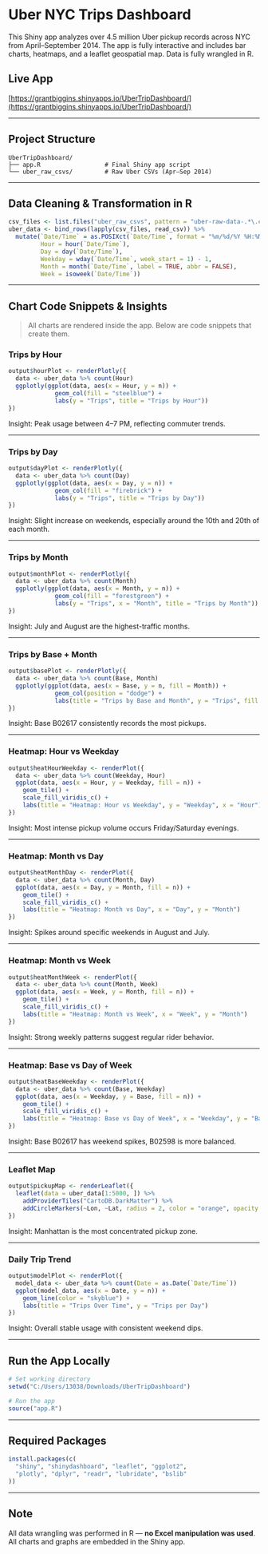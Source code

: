 
# Uber NYC Trips Dashboard

This Shiny app analyzes over 4.5 million Uber pickup records across NYC from April–September 2014. The app is fully interactive and includes bar charts, heatmaps, and a leaflet geospatial map. Data is fully wrangled in R.

## Live App

[https://grantbiggins.shinyapps.io/UberTripDashboard/](https://grantbiggins.shinyapps.io/UberTripDashboard/)

---

## Project Structure

```
UberTripDashboard/
├── app.R                  # Final Shiny app script
└── uber_raw_csvs/         # Raw Uber CSVs (Apr–Sep 2014)
```

---

## Data Cleaning & Transformation in R

```r
csv_files <- list.files("uber_raw_csvs", pattern = "uber-raw-data-.*\.csv", full.names = TRUE)
uber_data <- bind_rows(lapply(csv_files, read_csv)) %>%
  mutate(`Date/Time` = as.POSIXct(`Date/Time`, format = "%m/%d/%Y %H:%M:%S"),
         Hour = hour(`Date/Time`),
         Day = day(`Date/Time`),
         Weekday = wday(`Date/Time`, week_start = 1) - 1,
         Month = month(`Date/Time`, label = TRUE, abbr = FALSE),
         Week = isoweek(`Date/Time`))
```

---

## Chart Code Snippets & Insights

> All charts are rendered inside the app. Below are code snippets that create them.

### Trips by Hour
```r
output$hourPlot <- renderPlotly({
  data <- uber_data %>% count(Hour)
  ggplotly(ggplot(data, aes(x = Hour, y = n)) +
             geom_col(fill = "steelblue") +
             labs(y = "Trips", title = "Trips by Hour"))
})
```
Insight: Peak usage between 4–7 PM, reflecting commuter trends.

---

### Trips by Day
```r
output$dayPlot <- renderPlotly({
  data <- uber_data %>% count(Day)
  ggplotly(ggplot(data, aes(x = Day, y = n)) +
             geom_col(fill = "firebrick") +
             labs(y = "Trips", title = "Trips by Day"))
})
```
Insight: Slight increase on weekends, especially around the 10th and 20th of each month.

---

### Trips by Month
```r
output$monthPlot <- renderPlotly({
  data <- uber_data %>% count(Month)
  ggplotly(ggplot(data, aes(x = Month, y = n)) +
             geom_col(fill = "forestgreen") +
             labs(y = "Trips", x = "Month", title = "Trips by Month"))
})
```
Insight: July and August are the highest-traffic months.

---

### Trips by Base + Month
```r
output$basePlot <- renderPlotly({
  data <- uber_data %>% count(Base, Month)
  ggplotly(ggplot(data, aes(x = Base, y = n, fill = Month)) +
             geom_col(position = "dodge") +
             labs(title = "Trips by Base and Month", y = "Trips", fill = "Month"))
})
```
Insight: Base B02617 consistently records the most pickups.

---

### Heatmap: Hour vs Weekday
```r
output$heatHourWeekday <- renderPlot({
  data <- uber_data %>% count(Weekday, Hour)
  ggplot(data, aes(x = Hour, y = Weekday, fill = n)) +
    geom_tile() +
    scale_fill_viridis_c() +
    labs(title = "Heatmap: Hour vs Weekday", y = "Weekday", x = "Hour")
})
```
Insight: Most intense pickup volume occurs Friday/Saturday evenings.

---

### Heatmap: Month vs Day
```r
output$heatMonthDay <- renderPlot({
  data <- uber_data %>% count(Month, Day)
  ggplot(data, aes(x = Day, y = Month, fill = n)) +
    geom_tile() +
    scale_fill_viridis_c() +
    labs(title = "Heatmap: Month vs Day", x = "Day", y = "Month")
})
```
Insight: Spikes around specific weekends in August and July.

---

### Heatmap: Month vs Week
```r
output$heatMonthWeek <- renderPlot({
  data <- uber_data %>% count(Month, Week)
  ggplot(data, aes(x = Week, y = Month, fill = n)) +
    geom_tile() +
    scale_fill_viridis_c() +
    labs(title = "Heatmap: Month vs Week", x = "Week", y = "Month")
})
```
Insight: Strong weekly patterns suggest regular rider behavior.

---

### Heatmap: Base vs Day of Week
```r
output$heatBaseWeekday <- renderPlot({
  data <- uber_data %>% count(Base, Weekday)
  ggplot(data, aes(x = Weekday, y = Base, fill = n)) +
    geom_tile() +
    scale_fill_viridis_c() +
    labs(title = "Heatmap: Base vs Day of Week", x = "Weekday", y = "Base")
})
```
Insight: Base B02617 has weekend spikes, B02598 is more balanced.

---

### Leaflet Map
```r
output$pickupMap <- renderLeaflet({
  leaflet(data = uber_data[1:5000, ]) %>%
    addProviderTiles("CartoDB.DarkMatter") %>%
    addCircleMarkers(~Lon, ~Lat, radius = 2, color = "orange", opacity = 0.7)
})
```
Insight: Manhattan is the most concentrated pickup zone.

---

### Daily Trip Trend
```r
output$modelPlot <- renderPlot({
  model_data <- uber_data %>% count(Date = as.Date(`Date/Time`))
  ggplot(model_data, aes(x = Date, y = n)) +
    geom_line(color = "skyblue") +
    labs(title = "Trips Over Time", y = "Trips per Day")
})
```
Insight: Overall stable usage with consistent weekend dips.

---

## Run the App Locally

```r
# Set working directory
setwd("C:/Users/13038/Downloads/UberTripDashboard")

# Run the app
source("app.R")
```

---

## Required Packages

```r
install.packages(c(
  "shiny", "shinydashboard", "leaflet", "ggplot2",
  "plotly", "dplyr", "readr", "lubridate", "bslib"
))
```

---

## Note

All data wrangling was performed in R — **no Excel manipulation was used**. All charts and graphs are embedded in the Shiny app.
